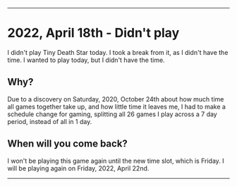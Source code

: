   
***

# 2022, April 18th - Didn't play

I didn't play Tiny Death Star today. I took a break from it, as I didn't have the time. I wanted to play today, but I didn't have the time.

## Why?

Due to a discovery on Saturday, 2020, October 24th about how much time all games together take up, and how little time it leaves me, I had to make a schedule change for gaming, splitting all 26 games I play across a 7 day period, instead of all in 1 day.

## When will you come back?

I won't be playing this game again until the new time slot, which is Friday. I will be playing again on Friday, 2022, April 22nd.

***
